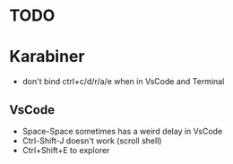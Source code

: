 # TODO

# Karabiner

- don't bind ctrl+c/d/r/a/e when in VsCode and Terminal

## VsCode

- Space-Space sometimes has a weird delay in VsCode
- Ctrl-Shift-J doesn't work (scroll shell)
- Ctrl+Shift+E to explorer